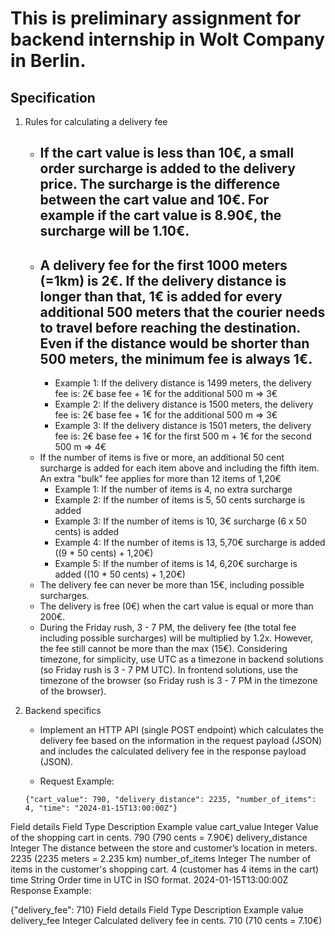# This is preliminary assignment for backend internship in Wolt Company in Berlin.

## Specification

1. Rules for calculating a delivery fee

   * ## If the cart value is less than 10€, a small order surcharge is added to the delivery price. The surcharge is the difference between the cart value and 10€. For example if the cart value is 8.90€, the surcharge will be 1.10€.
   * ## A delivery fee for the first 1000 meters (=1km) is 2€. If the delivery distance is longer than that, 1€ is added for every additional 500 meters that the courier needs to travel before reaching the destination. Even if the distance would be shorter than 500 meters, the minimum fee is always 1€.
     * Example 1: If the delivery distance is 1499 meters, the delivery fee is: 2€ base fee + 1€ for the additional 500 m => 3€
     * Example 2: If the delivery distance is 1500 meters, the delivery fee is: 2€ base fee + 1€ for the additional 500 m => 3€
     * Example 3: If the delivery distance is 1501 meters, the delivery fee is: 2€ base fee + 1€ for the first 500 m + 1€ for the second 500 m => 4€
   * If the number of items is five or more, an additional 50 cent surcharge is added for each item above and including the fifth item. An extra "bulk" fee applies for more than 12 items of 1,20€
     * Example 1: If the number of items is 4, no extra surcharge
     * Example 2: If the number of items is 5, 50 cents surcharge is added
     * Example 3: If the number of items is 10, 3€ surcharge (6 x 50 cents) is added
     * Example 4: If the number of items is 13, 5,70€ surcharge is added ((9 * 50 cents) + 1,20€)
     * Example 5: If the number of items is 14, 6,20€ surcharge is added ((10 * 50 cents) + 1,20€)
   * The delivery fee can never be more than 15€, including possible surcharges.
   * The delivery is free (0€) when the cart value is equal or more than 200€.
   * During the Friday rush, 3 - 7 PM, the delivery fee (the total fee including possible surcharges) will be multiplied by 1.2x. However, the fee still cannot be more than the max (15€). Considering timezone, for simplicity, use UTC as a timezone in backend solutions (so Friday rush is 3 - 7 PM UTC). In frontend solutions, use the timezone of the browser (so Friday rush is 3 - 7 PM in the timezone of the browser).

2. Backend specifics 

    * Implement an HTTP API (single POST endpoint) which calculates the delivery fee based on the information in the request payload (JSON) and includes the calculated delivery fee in the response payload (JSON).

    * Request Example:

    `{"cart_value": 790, "delivery_distance": 2235, "number_of_items": 4, "time": "2024-01-15T13:00:00Z"}`


Field details
Field	Type	Description	Example value
cart_value	Integer	Value of the shopping cart in cents.	790 (790 cents = 7.90€)
delivery_distance	Integer	The distance between the store and customer’s location in meters.	2235 (2235 meters = 2.235 km)
number_of_items	Integer	The number of items in the customer's shopping cart.	4 (customer has 4 items in the cart)
time	String	Order time in UTC in ISO format.	2024-01-15T13:00:00Z
Response
Example:

{"delivery_fee": 710}
Field details
Field	Type	Description	Example value
delivery_fee	Integer	Calculated delivery fee in cents.	710 (710 cents = 7.10€)
